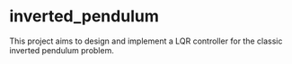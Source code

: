# inverted_pendulum
This project aims to design and implement a LQR controller for the classic inverted pendulum problem.
